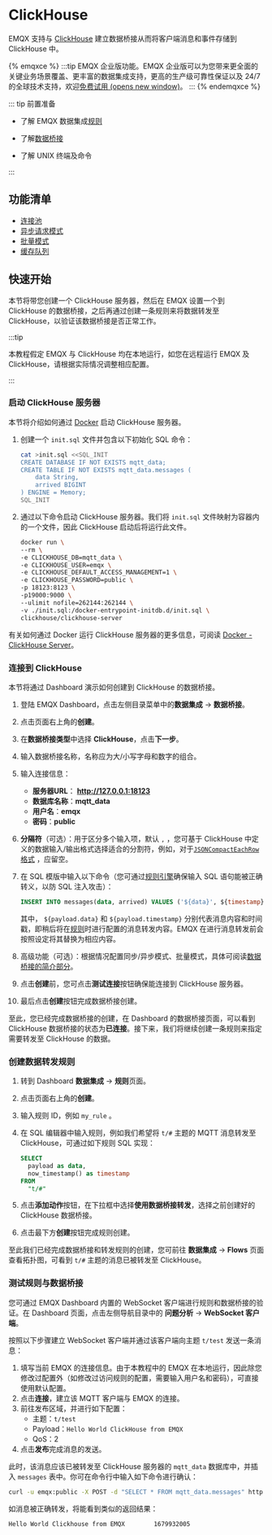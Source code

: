 # ClickHouse 

EMQX 支持与 [ClickHouse](https://clickhouse.com/) 建立数据桥接从而将客户端消息和事件存储到 ClickHouse  中。

{% emqxce %}
:::tip
EMQX 企业版功能。EMQX 企业版可以为您带来更全面的关键业务场景覆盖、更丰富的数据集成支持，更高的生产级可靠性保证以及 24/7 的全球技术支持，欢迎[免费试用 (opens new window)](https://www.emqx.com/zh/try?product=enterprise)。
:::
{% endemqxce %}

::: tip 前置准备

- 了解 EMQX 数据集成[规则](./rules.md)

- 了解[数据桥接](./data-bridges.md)

- 了解 UNIX 终端及命令

:::

## 功能清单

- [连接池](./data-bridges.md)
- [异步请求模式](./data-bridges.md)
- [批量模式](./data-bridges.md)
- [缓存队列](./data-bridges.md)

## 快速开始

本节将带您创建一个 ClickHouse 服务器，然后在 EMQX 设置一个到 ClickHouse 的数据桥接，之后再通过创建一条规则来将数据转发至 ClickHouse，以验证该数据桥接是否正常工作。

:::tip 

本教程假定 EMQX 与 ClickHouse 均在本地运行，如您在远程运行 EMQX 及 ClickHouse，请根据实际情况调整相应配置。

:::

### 启动 ClickHouse 服务器

本节将介绍如何通过 [Docker](https://www.docker.com/) 启动 ClickHouse 服务器。

1. 创建一个 `init.sql` 文件并包含以下初始化 SQL 命令：

   ```bash
   cat >init.sql <<SQL_INIT
   CREATE DATABASE IF NOT EXISTS mqtt_data;
   CREATE TABLE IF NOT EXISTS mqtt_data.messages (
       data String,
       arrived BIGINT
   ) ENGINE = Memory;
   SQL_INIT
   ```

2. 通过以下命令启动 ClickHouse 服务器。我们将 `init.sql` 文件映射为容器内的一个文件，因此 ClickHouse 启动后将运行此文件。 

   ```bash
   docker run \
   --rm \
   -e CLICKHOUSE_DB=mqtt_data \
   -e CLICKHOUSE_USER=emqx \
   -e CLICKHOUSE_DEFAULT_ACCESS_MANAGEMENT=1 \
   -e CLICKHOUSE_PASSWORD=public \
   -p 18123:8123 \
   -p19000:9000 \
   --ulimit nofile=262144:262144 \
   -v ./init.sql:/docker-entrypoint-initdb.d/init.sql \
   clickhouse/clickhouse-server
   ```

有关如何通过 Docker 运行 ClickHouse 服务器的更多信息，可阅读 [Docker - ClickHouse Server](https://hub.docker.com/r/clickhouse/clickhouse-server)。

### 连接到 ClickHouse

本节将通过 Dashboard 演示如何创建到 ClickHouse 的数据桥接。

1. 登陆 EMQX Dashboard，点击左侧目录菜单中的**数据集成** -> **数据桥接**。

2. 点击页面右上角的**创建**。

3. 在**数据桥接类型**中选择 **ClickHouse**，点击**下一步**。

4. 输入数据桥接名称，名称应为大/小写字母和数字的组合。

5. 输入连接信息：
   
   * **服务器URL**： **http://127.0.0.1:18123**
   * **数据库名称**：**mqtt_data**
   * **用户名**：**emqx**
   * **密码**：**public**
   
7. **分隔符**（可选）：用于区分多个输入项，默认  `,`  ，您可基于 ClickHouse 中定义的数据输入/输出格式选择适合的分割符，例如，对于[`JSONCompactEachRow` 格式](https://clickhouse.com/docs/en/interfaces/formats#jsoncompacteachrow) ，应留空。
   
7. 在 SQL 模版中输入以下命令（您可通过[规则引擎](./rules.md)确保输入 SQL 语句能被正确转义，以防 SQL 注入攻击）：
   
   ```sql
   INSERT INTO messages(data, arrived) VALUES ('${data}', ${timestamp})
   ```
   其中， `${payload.data}` 和 `${payload.timestamp}` 分别代表消息内容和时间戳，即稍后将在[规则](#创建数据转发规则)时进行配置的消息转发内容。EMQX 在进行消息转发前会按照设定将其替换为相应内容。
   
8. 高级功能（可选）：根据情况配置同步/异步模式、批量模式，具体可阅读[数据桥接的简介部分](./data-bridges.md)。

9. 点击**创建**前，您可点击**测试连接**按钮确保能连接到 ClickHouse 服务器。

10. 最后点击**创建**按钮完成数据桥接创建。

至此，您已经完成数据桥接的创建，在 Dashboard 的数据桥接页面，可以看到 ClickHouse 数据桥接的状态为**已连接**。接下来，我们将继续创建一条规则来指定需要转发至 ClickHouse 的数据。

### 创建数据转发规则

1. 转到 Dashboard **数据集成** -> **规则**页面。

2. 点击页面右上角的**创建**。

3. 输入规则 ID，例如 `my_rule` 。

4. 在 SQL 编辑器中输入规则，例如我们希望将 `t/#` 主题的 MQTT 消息转发至 ClickHouse，可通过如下规则 SQL 实现：

   ```sql
   SELECT 
     payload as data,
     now_timestamp() as timestamp
   FROM
     "t/#"
   ```

5. 点击**添加动作**按钮，在下拉框中选择**使用数据桥接转发**，选择之前创建好的 ClickHouse 数据桥接。

7. 点击最下方**创建**按钮完成规则创建。

至此我们已经完成数据桥接和转发规则的创建，您可前往 **数据集成** -> **Flows** 页面查看拓扑图，可看到 `t/#` 主题的消息已被转发至 ClickHouse。

### 测试规则与数据桥接

您可通过 EMQX Dashboard 内置的 WebSocket 客户端进行规则和数据桥接的验证。在 Dashboard 页面，点击左侧导航目录中的 **问题分析** -> **WebSocket 客户端**。

按照以下步骤建立 WebSocket 客户端并通过该客户端向主题  `t/test` 发送一条消息：

1. 填写当前 EMQX 的连接信息。由于本教程中的 EMQX 在本地运行，因此除您修改过配置外（如修改过访问规则的配置，需要输入用户名和密码），可直接使用默认配置。
2. 点击**连接**，建立该 MQTT 客户端与 EMQX 的连接。
3. 前往发布区域，并进行如下配置：
   * 主题：`t/test`
   * Payload：`Hello World ClickHouse from EMQX`
   * QoS：2
4. 点击**发布**完成消息的发送。

此时，该消息应该已被转发至 ClickHouse 服务器的 `mqtt_data` 数据库中，并插入 `messages` 表中。你可在命令行中输入如下命令进行确认：

```bash
curl -u emqx:public -X POST -d "SELECT * FROM mqtt_data.messages" http://localhost:18123
```

如消息被正确转发，将能看到类似的返回结果：

```
Hello World Clickhouse from EMQX        1679932005
```
